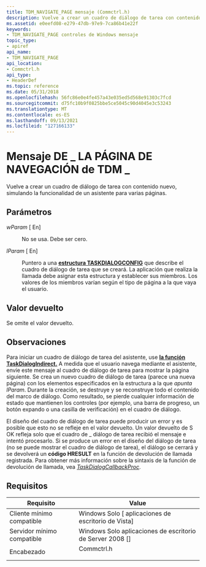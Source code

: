 ```yaml
---
title: TDM_NAVIGATE_PAGE mensaje (Commctrl.h)
description: Vuelve a crear un cuadro de diálogo de tarea con contenido nuevo, simulando la funcionalidad de un asistente para varias páginas.
ms.assetid: e0eefd08-e279-47db-97e9-7ca86b41e22f
keywords:
- TDM_NAVIGATE_PAGE controles de Windows mensaje
topic_type:
- apiref
api_name:
- TDM_NAVIGATE_PAGE
api_location:
- Commctrl.h
api_type:
- HeaderDef
ms.topic: reference
ms.date: 05/31/2018
ms.openlocfilehash: 56fc86e0e4fe457a43e035ed5d568e91303c7fcd
ms.sourcegitcommit: d75fc10b9f0825bbe5ce5045c90d4045e3c53243
ms.translationtype: MT
ms.contentlocale: es-ES
ms.lasthandoff: 09/13/2021
ms.locfileid: "127166133"
---
```

# <a name="tdm_navigate_page-message"></a>Mensaje DE \_ LA PÁGINA DE NAVEGACIÓN de TDM \_

Vuelve a crear un cuadro de diálogo de tarea con contenido nuevo, simulando la funcionalidad de un asistente para varias páginas.

## <a name="parameters"></a>Parámetros

<dl> <dt>

*wParam* \[ En\]
</dt> <dd>

No se usa. Debe ser cero.

</dd> <dt>

*lParam* \[ En\]
</dt> <dd>

Puntero a una [**estructura TASKDIALOGCONFIG**](/windows/desktop/api/Commctrl/ns-commctrl-taskdialogconfig) que describe el cuadro de diálogo de tarea que se creará. La aplicación que realiza la llamada debe asignar esta estructura y establecer sus miembros. Los valores de los miembros varían según el tipo de página a la que vaya el usuario.

</dd> </dl>

## <a name="return-value"></a>Valor devuelto

Se omite el valor devuelto.

## <a name="remarks"></a>Observaciones

Para iniciar un cuadro de diálogo de tarea del asistente, use [**la función TaskDialogIndirect.**](/windows/desktop/api/Commctrl/nf-commctrl-taskdialogindirect) A medida que el usuario navega mediante el asistente, envíe este mensaje al cuadro de diálogo de tarea para mostrar la página siguiente. Se crea un nuevo cuadro de diálogo de tarea (parece una nueva página) con los elementos especificados en la estructura a la que *apunta lParam*. Durante la creación, se destruye y se reconstruye todo el contenido del marco de diálogo. Como resultado, se pierde cualquier información de estado que mantienen los controles (por ejemplo, una barra de progreso, un botón expando o una casilla de verificación) en el cuadro de diálogo.

El diseño del cuadro de diálogo de tarea puede producir un error y es posible que esto no se refleje en el valor devuelto. Un valor devuelto de S OK refleja solo que el cuadro de \_ diálogo de tarea recibió el mensaje e intentó procesarlo. Si se produce un error en el diseño del diálogo de tarea (no se puede mostrar el cuadro de diálogo de tarea), el diálogo se cerrará y se devolverá un **código HRESULT** en la función de devolución de llamada registrada. Para obtener más información sobre la sintaxis de la función de devolución de llamada, vea [*TaskDialogCallbackProc*](/windows/win32/api/commctrl/nc-commctrl-pftaskdialogcallback).

## <a name="requirements"></a>Requisitos



| Requisito | Value |
|-------------------------------------|---------------------------------------------------------------------------------------|
| Cliente mínimo compatible<br/> | Windows Solo \[ aplicaciones de escritorio de Vista\]<br/>                                        |
| Servidor mínimo compatible<br/> | Windows Solo aplicaciones de escritorio de Server 2008 \[\]<br/>                                  |
| Encabezado<br/>                   | <dl> <dt>Commctrl.h</dt> </dl> |



 

